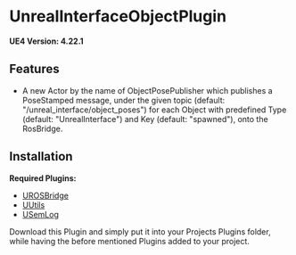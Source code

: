 # UnrealInterfaceObjectPlugin

**UE4 Version: 4.22.1** 

## Features

- A new Actor by the name of ObjectPosePublisher which publishes a PoseStamped message, under the given topic (default: "/unreal_interface/object_poses") for each Object with predefined Type (default: "UnrealInterface") and Key (default: "spawned"), onto the RosBridge.

## Installation

**Required Plugins:**
- [UROSBridge](https://github.com/robcog-iai/UROSBridge)
- [UUtils](https://github.com/robcog-iai/UUtils)
- [USemLog](https://github.com/robcog-iai/USemLog)

Download this Plugin and simply put it into your Projects Plugins folder, while having the before mentioned Plugins added to your project.
